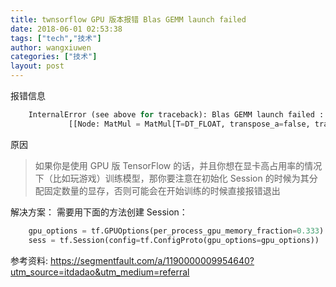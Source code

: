 ```yaml
---
title: twnsorflow GPU 版本报错 Blas GEMM launch failed
date: 2018-06-01 02:53:38
tags: ["tech","技术"]
author: wangxiuwen
categories: ["技术"]
layout: post
---
```


报错信息
```python
	InternalError (see above for traceback): Blas GEMM launch failed : a.shape=(10000, 784), b.shape=(784, 500), m=10000, n=500, k=784
			 [[Node: MatMul = MatMul[T=DT_FLOAT, transpose_a=false, transpose_b=false, _device="/job:localhost/replica:0/task:0/device:GPU:0"](_arg_Placeholder_0_0/_11, Variable/read)]]
```
原因
>如果你是使用 GPU 版 TensorFlow 的话，并且你想在显卡高占用率的情况下（比如玩游戏）训练模型，那你要注意在初始化 Session 的时候为其分配固定数量的显存，否则可能会在开始训练的时候直接报错退出

解决方案：
需要用下面的方法创建 Session：
```python
	gpu_options = tf.GPUOptions(per_process_gpu_memory_fraction=0.333)  
	sess = tf.Session(config=tf.ConfigProto(gpu_options=gpu_options))  
```

参考资料:
<https://segmentfault.com/a/1190000009954640?utm_source=itdadao&utm_medium=referral>